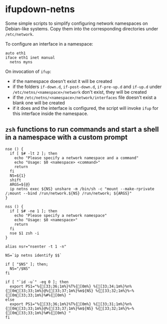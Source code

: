 # ifupdown-netns

Some simple scripts to simplify configuring network namespaces on Debian-like
systems.  Copy them into the corresponding directories under `/etc/network`.

To configure an interface in a namespace:

```
auto eth1
iface eth1 inet manual
  netns myns
```

On invocation of `ifup`:
  * if the namespace doesn't exist it will be created
  * if the folders `if-down.d`, `if-post-down.d`, `if-pre-up.d` and `if-up.d`
    under `/etc/netns/<namespace>/network` don't exist, they will be created
  * if the `/etc/netns/<namespace>/network/interfaces` file doesn't exist a
    blank one will be created
  * if it does and the interface is configured, the script will invoke `ifup`
    for this interface inside the namespace.

## `zsh` functions to run commands and start a shell in a namespace with a custom prompt
```
nse () {
  if [ $# -lt 2 ]; then
    echo "Please specify a network namespace and a command"
    echo "Usage: $0 <namespace> <command>"
    return
  fi
  NS=${1}
  shift
  ARGS=${@}
  ip netns exec ${NS} unshare -m /bin/sh -c "mount --make-rprivate /;mount --bind /run/network.${NS} /run/network; ${ARGS}"
}

nss () {
  if [ $# -ne 1 ]; then
    echo "Please specify a network namespace"
    echo "Usage: $0 <namespace>"
    return
  fi
  nse $1 zsh -i
}

alias nsr="nsenter -t 1 -n"

NS=`ip netns identify $$`

if [ "$NS" ]; then;
  NS="/$NS"
fi

if [ "`id -u`" -eq 0 ]; then
  export PS1="%{[33;36;1m%}%T%{[0m%} %{[33;34;1m%}%n%{[0m[33;33;1m%}@%{[33;37;1m%}%m${NS} %{[33;32;1m%}%~%{[0m[33;33;1m%}%#%{[0m%} "
else
  export PS1="%{[33;36;1m%}%T%{[0m%} %{[33;31;1m%}%n%{[0m[33;33;1m%}@%{[33;37;1m%}%m${NS} %{[33;32;1m%}%~%{[0m[33;33;1m%}%#%{[0m%} "
fi

```
